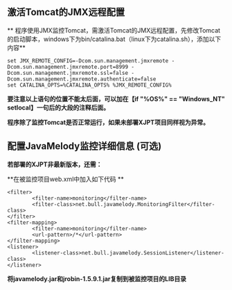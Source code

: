 ![]()

## 激活Tomcat的JMX远程配置

** 程序使用JMX监控Tomcat，需激活Tomcat的JMX远程配置，先修改Tomcat的启动脚本，windows下为bin/catalina.bat（linux下为catalina.sh），添加以下内容**

``` 
set JMX_REMOTE_CONFIG=-Dcom.sun.management.jmxremote -Dcom.sun.management.jmxremote.port=8999 -Dcom.sun.management.jmxremote.ssl=false -Dcom.sun.management.jmxremote.authenticate=false
set CATALINA_OPTS=%CATALINA_OPTS% %JMX_REMOTE_CONFIG% 
```

**要注意以上语句的位置不能太后面，可以加在【if "%OS%" == "Windows_NT" setlocal】一句后的大段的注释后面。**

**程序除了监控Tomcat是否正常运行，如果未部署XJPT项目同样视为异常。**



## 配置JavaMelody监控详细信息 (可选)

**若部署的XJPT非最新版本，还需：**

**在被监控项目web.xml中加入如下代码 **

``` 
<filter>   
        <filter-name>monitoring</filter-name>   
        <filter-class>net.bull.javamelody.MonitoringFilter</filter-class>   
</filter>   
<filter-mapping>   
        <filter-name>monitoring</filter-name>   
        <url-pattern>/*</url-pattern>   
</filter-mapping>   
<listener>   
        <listener-class>net.bull.javamelody.SessionListener</listener-class>   
</listener> 
```

**将javamelody.jar和jrobin-1.5.9.1.jar复制到被监控项目的LIB目录**